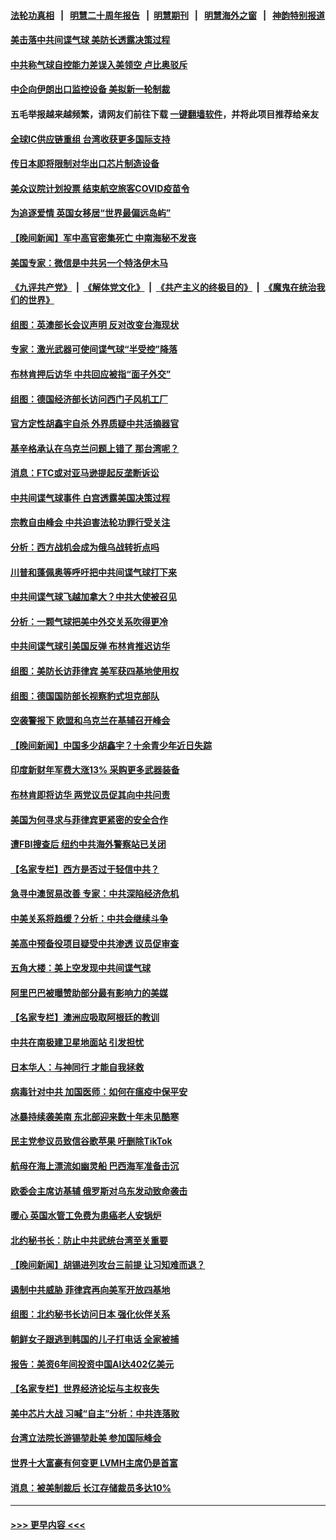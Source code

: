 #### [法轮功真相](https://github.com/gfw-breaker/truth/blob/master/README.md?t=0) &nbsp;&nbsp;|&nbsp;&nbsp; [明慧二十周年报告](https://github.com/gfw-breaker/mh-reports/blob/master/README.md?t=0) &nbsp;&nbsp;|&nbsp;&nbsp;[明慧期刊](https://github.com/gfw-breaker/mh-qikan) &nbsp;&nbsp;|&nbsp;&nbsp; [明慧海外之窗](https://github.com/gfw-breaker/mh-news/blob/master/README.md?t=0) &nbsp;&nbsp;|&nbsp;&nbsp; [神韵特别报道](https://github.com/gfw-breaker/mh-news/blob/master/shenyun.md?t=0)
#### [美击落中共间谍气球 美防长透露决策过程](../pages/nsc418/n13922701.md?t=02050643) 
#### [中共称气球自控能力差误入美领空 卢比奥驳斥](../pages/nsc418/n13922650.md?t=02050643) 
#### [中企向伊朗出口监控设备 美拟新一轮制裁](../pages/nsc418/n13922626.md?t=02050643) 
#### 五毛举报越来越频繁，请网友们前往下载 [一键翻墙软件](https://github.com/gfw-breaker/ssr-accounts)，并将此项目推荐给亲友
#### [全球IC供应链重组 台湾收获更多国际支持](../pages/nsc418/n13922625.md?t=02050643) 
#### [传日本即将限制对华出口芯片制造设备](../pages/nsc418/n13922492.md?t=02050643) 
#### [美众议院计划投票 结束航空旅客COVID疫苗令](../pages/nsc418/n13922486.md?t=02050643) 
#### [为追逐爱情 英国女移居“世界最偏远岛屿”](../pages/nsc418/n13922206.md?t=02050643) 
#### [【晚间新闻】军中高官密集死亡 中南海秘不发丧](../pages/nsc418/n13922488.md?t=02050643) 
#### [美国专家：微信是中共另一个特洛伊木马](../pages/nsc418/n13922219.md?t=02050643) 
#### [《九评共产党》](https://github.com/begood0513/9ping.md/blob/master/README.md) &nbsp;|&nbsp; [《解体党文化》](../../../../jtdwh.md/blob/master/README.md)  &nbsp;|&nbsp; [《共产主义的终极目的》](../../../../gczydzjmd.md/blob/master/README.md) &nbsp;|&nbsp; [《魔鬼在统治我们的世界》](../../../../mgztzwmdsj.md/blob/master/README.md) 
#### [组图：英澳部长会议声明 反对改变台海现状](../pages/nsc418/n13922275.md?t=02050643) 
#### [专家：激光武器可使间谍气球“半受控”降落](../pages/nsc418/n13922332.md?t=02050643) 
#### [布林肯押后访华 中共回应被指“面子外交”](../pages/nsc418/n13922055.md?t=02050643) 
#### [组图：德国经济部长访问西门子风机工厂](../pages/nsc418/n13920778.md?t=02050643) 
#### [官方定性胡鑫宇自杀 外界质疑中共活摘器官](../pages/nsc418/n13921744.md?t=02050643) 
#### [基辛格承认在乌克兰问题上错了 那台湾呢？](../pages/nsc418/n13921748.md?t=02050643) 
#### [消息：FTC或对亚马逊提起反垄断诉讼](../pages/nsc418/n13921869.md?t=02050643) 
#### [中共间谍气球事件 白宫透露美国决策过程](../pages/nsc418/n13921938.md?t=02050643) 
#### [宗教自由峰会 中共迫害法轮功罪行受关注](../pages/nsc418/n13921764.md?t=02050643) 
#### [分析：西方战机会成为俄乌战转折点吗](../pages/nsc418/n13921876.md?t=02050643) 
#### [川普和蓬佩奥等呼吁把中共间谍气球打下来](../pages/nsc418/n13921904.md?t=02050643) 
#### [中共间谍气球飞越加拿大？中共大使被召见](../pages/nsc418/n13921883.md?t=02050643) 
#### [分析：一颗气球把美中外交关系吹得更冷](../pages/nsc418/n13921902.md?t=02050643) 
#### [中共间谍气球引美国反弹 布林肯推迟访华](../pages/nsc418/n13921843.md?t=02050643) 
#### [组图：美防长访菲律宾 美军获四基地使用权](../pages/nsc418/n13921774.md?t=02050643) 
#### [组图：德国国防部长视察豹式坦克部队](../pages/nsc418/n13921726.md?t=02050643) 
#### [空袭警报下 欧盟和乌克兰在基辅召开峰会](../pages/nsc418/n13921720.md?t=02050643) 
#### [【晚间新闻】中国多少胡鑫宇？十余青少年近日失踪](../pages/nsc418/n13921650.md?t=02050643) 
#### [印度新财年军费大涨13% 采购更多武器装备](../pages/nsc418/n13921587.md?t=02050643) 
#### [布林肯即将访华 两党议员促其向中共问责](../pages/nsc418/n13921399.md?t=02050643) 
#### [美国为何寻求与菲律宾更紧密的安全合作](../pages/nsc418/n13921322.md?t=02050643) 
#### [遭FBI搜查后 纽约中共海外警察站已关闭](../pages/nsc418/n13921337.md?t=02050643) 
#### [【名家专栏】西方是否过于轻信中共？](../pages/nsc418/n13917900.md?t=02050643) 
#### [急寻中澳贸易改善 专家：中共深陷经济危机](../pages/nsc418/n13921153.md?t=02050643) 
#### [中美关系将趋缓？分析：中共会继续斗争](../pages/nsc418/n13921288.md?t=02050643) 
#### [美高中预备役项目疑受中共渗透 议员促审查](../pages/nsc418/n13920394.md?t=02050643) 
#### [五角大楼：美上空发现中共间谍气球](../pages/nsc418/n13921215.md?t=02050643) 
#### [阿里巴巴被曝赞助部分最有影响力的美媒](../pages/nsc418/n13920338.md?t=02050643) 
#### [【名家专栏】澳洲应吸取阿根廷的教训](../pages/nsc418/n13920216.md?t=02050643) 
#### [中共在南极建卫星地面站 引发担忧](../pages/nsc418/n13921071.md?t=02050643) 
#### [日本华人：与神同行 才能自我拯救](../pages/nsc418/n13920915.md?t=02050643) 
#### [病毒针对中共 加国医师：如何在瘟疫中保平安](../pages/nsc418/n13920275.md?t=02050643) 
#### [冰暴持续袭美南 东北部迎来数十年未见酷寒](../pages/nsc418/n13921052.md?t=02050643) 
#### [民主党参议员致信谷歌苹果 吁删除TikTok](../pages/nsc418/n13920988.md?t=02050643) 
#### [航母在海上漂流如幽灵船 巴西海军准备击沉](../pages/nsc418/n13921042.md?t=02050643) 
#### [欧委会主席访基辅 俄罗斯对乌东发动致命袭击](../pages/nsc418/n13920859.md?t=02050643) 
#### [暖心 英国水管工免费为患癌老人安锅炉](../pages/nsc418/n13920621.md?t=02050643) 
#### [北约秘书长：防止中共武统台湾至关重要](../pages/nsc418/n13920747.md?t=02050643) 
#### [【晚间新闻】胡锡进列攻台三前提 让习知难而退？](../pages/nsc418/n13920755.md?t=02050643) 
#### [遏制中共威胁 菲律宾再向美军开放四基地](../pages/nsc418/n13920645.md?t=02050643) 
#### [组图：北约秘书长访问日本 强化伙伴关系](../pages/nsc418/n13920102.md?t=02050643) 
#### [朝鲜女子跟逃到韩国的儿子打电话 全家被捕](../pages/nsc418/n13920554.md?t=02050643) 
#### [报告：美资6年间投资中国AI达402亿美元](../pages/nsc418/n13920524.md?t=02050643) 
#### [【名家专栏】世界经济论坛与主权丧失](../pages/nsc418/n13919477.md?t=02050643) 
#### [美中芯片大战 习喊“自主”分析：中共连落败](../pages/nsc418/n13920089.md?t=02050643) 
#### [台湾立法院长游锡堃赴美 参加国际峰会](../pages/nsc418/n13920393.md?t=02050643) 
#### [世界十大富豪有何变更 LVMH主席仍是首富](../pages/nsc418/n13920337.md?t=02050643) 
#### [消息：被美制裁后 长江存储裁员多达10%](../pages/nsc418/n13920203.md?t=02050643) 

----
#### [ >>> 更早内容 <<< ](../indexes/nsc418-earlier.md)
